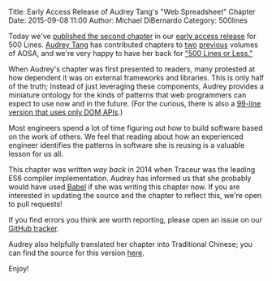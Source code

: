 Title: Early Access Release of Audrey Tang's "Web Spreadsheet" Chapter 
Date: 2015-09-08 11:00
Author: Michael DiBernardo
Category: 500lines

Today we've [published the second
chapter](http://aosabook.org/en/500L/web-spreadsheet.html) in our [early access
release](http://aosabook.org/blog/2015/09/500-lines-or-less-early-access-web-release/)
for 500 Lines. [Audrey Tang](https://twitter.com/audreyt) has contributed
chapters to
[two](http://aosabook.org/en/posa/from-socialcalc-to-ethercalc.html)
[previous](http://aosabook.org/en/socialcalc.html) volumes of AOSA, and we're
very happy to have her back for ["500 Lines or
Less."](https://github.com/aosabook/500lines)

When Audrey's chapter was first presented to readers, many protested at how
dependent it was on external frameworks and libraries. This is only half of the
truth; Instead of just leveraging these components, Audrey provides a miniature
ontology for the kinds of patterns that web programmers can expect to use now
and in the future. (For the curious, there is also a [99-line version that uses
only DOM
APIs](https://github.com/audreyt/500lines/tree/master/spreadsheet/as-without-angularjs).)

Most engineers spend a lot of time figuring out how to build software based on
the work of others. We feel that reading about how an experienced engineer
identifies the patterns in software she is reusing is a valuable lesson for us
all.

This chapter was written _way back_ in 2014 when Traceur was the leading ES6
compiler implementation. Audrey has informed us that she probably would have
used [Babel](https://babeljs.io/) if she was writing this chapter now. If
you are interested in updating the source and the chapter to reflect this,
we're open to pull requests!

If you find errors you think are worth reporting, please open an issue on our
[GitHub tracker](https://github.com/aosabook/500lines/issues). 

Audrey also helpfully translated her chapter into Traditional Chinese; you can
find the source for this version
[here](https://github.com/audreyt/500lines/blob/master/spreadsheet/chapter.zh-tw.md). 

Enjoy!
